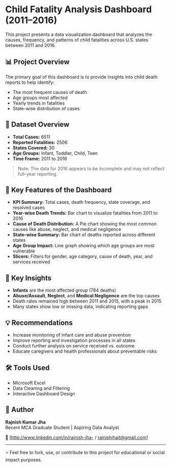 # Child Fatality Analysis Dashboard (2011–2016)

This project presents a data visualization dashboard that analyzes the causes, frequency, and patterns of child fatalities across U.S. states between 2011 and 2016.

## 📊 Project Overview

The primary goal of this dashboard is to provide insights into child death reports to help identify:

- The most frequent causes of death
- Age groups most affected
- Yearly trends in fatalities
- State-wise distribution of cases

## 📁 Dataset Overview

- **Total Cases:** 6511  
- **Reported Fatalities:** 2506  
- **States Covered:** 30  
- **Age Groups:** Infant, Toddler, Child, Teen  
- **Time Frame:** 2011 to 2016

> Note: The data for 2016 appears to be incomplete and may not reflect full-year reporting.

## 📌 Key Features of the Dashboard

- **KPI Summary:** Total cases, death frequency, state coverage, and resolved cases
- **Year-wise Death Trends:** Bar chart to visualize fatalities from 2011 to 2016
- **Cause of Death Distribution:** A Pie chart showing the most common causes like abuse, neglect, and medical negligence
- **State-wise Summary:** Bar chart of deaths reported across different states
- **Age Group Impact:** Line graph showing which age groups are most vulnerable
- **Slicers:** Filters for gender, age category, cause of death, year, and services received

## 📍 Key Insights

- **Infants** are the most affected group (784 deaths)
- **Abuse/Assault**, **Neglect**, and **Medical Negligence** are the top causes
- Death rates remained high between 2011 and 2015, with a peak in 2015
- Many states show low or missing data, indicating reporting gaps

## 💡 Recommendations

- Increase monitoring of infant care and abuse prevention
- Improve reporting and investigation processes in all states
- Conduct further analysis on service received vs. outcome
- Educate caregivers and health professionals about preventable risks

## 🛠 Tools Used

- Microsoft Excel 
- Data Cleaning and Filtering
- Interactive Dashboard Design


## 📌 Author

**Rajnish Kumar Jha**  
Recent MCA Graduate Student | Aspiring Data Analyst

📧 [http://www.linkedin.com/in/rajnish-jha- / rajnishjhait@gmail.com]

---

⭐ Feel free to fork, use, or contribute to this project for educational or social impact purposes.
